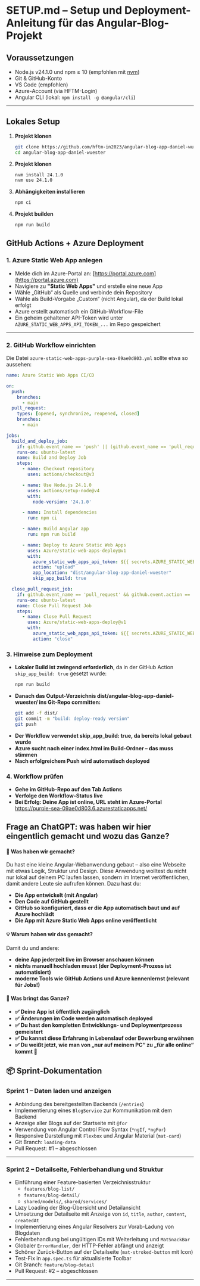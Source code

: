 # SETUP.md – Setup und Deployment-Anleitung für das Angular-Blog-Projekt

## Voraussetzungen

- Node.js v24.1.0 und npm ≥ 10 (empfohlen mit [nvm](https://github.com/nvm-sh/nvm))
- Git & GitHub-Konto
- VS Code (empfohlen)
- Azure-Account (via HFTM-Login)
- Angular CLI (lokal: `npm install -g @angular/cli`)

---

## Lokales Setup

1. **Projekt klonen**
   ```bash
   git clone https://github.com/hftm-in2023/angular-blog-app-daniel-wuester.git
   cd angular-blog-app-daniel-wuester 
   ```

2. **Projekt klonen**
   ```bash
   nvm install 24.1.0
   nvm use 24.1.0 
   ```


3. **Abhängigkeiten installieren**
   ```bash
   npm ci
   ```

4. **Projekt builden**
   ```bash
   npm run build
   ```

## GitHub Actions + Azure Deployment

### 1. Azure Static Web App anlegen

- Melde dich im Azure-Portal an: [https://portal.azure.com](https://portal.azure.com)
- Navigiere zu **"Static Web Apps"** und erstelle eine neue App
- Wähle „GitHub“ als Quelle und verbinde dein Repository
- Wähle als Build-Vorgabe „Custom“ (nicht Angular), da der Build lokal erfolgt
- Azure erstellt automatisch ein GitHub-Workflow-File
- Ein geheim gehaltener API-Token wird unter `AZURE_STATIC_WEB_APPS_API_TOKEN_...` im Repo gespeichert

---

### 2. GitHub Workflow einrichten

Die Datei `azure-static-web-apps-purple-sea-09ae0d803.yml` sollte etwa so aussehen:

```yaml
name: Azure Static Web Apps CI/CD

on:
  push:
    branches:
      - main
  pull_request:
    types: [opened, synchronize, reopened, closed]
    branches:
      - main

jobs:
  build_and_deploy_job:
    if: github.event_name == 'push' || (github.event_name == 'pull_request' && github.event.action != 'closed')
    runs-on: ubuntu-latest
    name: Build and Deploy Job
    steps:
      - name: Checkout repository
        uses: actions/checkout@v3

      - name: Use Node.js 24.1.0
        uses: actions/setup-node@v4
        with:
          node-version: '24.1.0'

      - name: Install dependencies
        run: npm ci

      - name: Build Angular app
        run: npm run build

      - name: Deploy to Azure Static Web Apps
        uses: Azure/static-web-apps-deploy@v1
        with:
          azure_static_web_apps_api_token: ${{ secrets.AZURE_STATIC_WEB_APPS_API_TOKEN_PURPLE_SEA_09AE0D803 }}
          action: "upload"
          app_location: "dist/angular-blog-app-daniel-wuester"
          skip_app_build: true

  close_pull_request_job:
    if: github.event_name == 'pull_request' && github.event.action == 'closed'
    runs-on: ubuntu-latest
    name: Close Pull Request Job
    steps:
      - name: Close Pull Request
        uses: Azure/static-web-apps-deploy@v1
        with:
          azure_static_web_apps_api_token: ${{ secrets.AZURE_STATIC_WEB_APPS_API_TOKEN_PURPLE_SEA_09AE0D803 }}
          action: "close"
```

### 3. Hinweise zum Deployment

- **Lokaler Build ist zwingend erforderlich**, da in der GitHub Action `skip_app_build: true` gesetzt wurde:
  ```bash
  npm run build
  ```
- **Danach das Output-Verzeichnis dist/angular-blog-app-daniel-wuester/ ins Git-Repo committen:**
  ```bash
  git add -f dist/
  git commit -m "build: deploy-ready version"
  git push
  ```
- **Der Workflow verwendet skip_app_build: true, da bereits lokal gebaut wurde**
- **Azure sucht nach einer index.html im Build-Ordner – das muss stimmen**
- **Nach erfolgreichem Push wird automatisch deployed**

### 4. Workflow prüfen
- **Gehe im GitHub-Repo auf den Tab Actions**
- **Verfolge den Workflow-Status live**
- **Bei Erfolg: Deine App ist online, URL steht im Azure-Portal** 
https://purple-sea-09ae0d803.6.azurestaticapps.net/

## Frage an ChatGPT: was haben wir hier eingentlich gemacht und wozu das Ganze?

#### 🧠 Was haben wir gemacht?
Du hast eine kleine Angular-Webanwendung gebaut – also eine Webseite mit etwas Logik, Struktur und Design.
Diese Anwendung wolltest du nicht nur lokal auf deinem PC laufen lassen, sondern im Internet veröffentlichen, damit andere Leute sie aufrufen können. Dazu hast du:
- **Die App entwickelt (mit Angular)**
- **Den Code auf GitHub gestellt**
- **GitHub so konfiguriert, dass er die App automatisch baut und auf Azure hochlädt**
- **Die App mit Azure Static Web Apps online veröffentlicht**

#### 💡 Warum haben wir das gemacht?
Damit du und andere:
- **deine App jederzeit live im Browser anschauen können**
- **nichts manuell hochladen musst (der Deployment-Prozess ist automatisiert)**
- **moderne Tools wie GitHub Actions und Azure kennenlernst (relevant für Jobs!)**

#### 🎁 Was bringt das Ganze?
- **✅ Deine App ist öffentlich zugänglich**
- **✅ Änderungen im Code werden automatisch deployed**
- **✅ Du hast den kompletten Entwicklungs- und Deploymentprozess gemeistert**
- **✅ Du kannst diese Erfahrung in Lebenslauf oder Bewerbung erwähnen**
- **✅ Du weißt jetzt, wie man von „nur auf meinem PC“ zu „für alle online“ kommt 💪**

## 📦 Sprint-Dokumentation

### Sprint 1 – Daten laden und anzeigen

- Anbindung des bereitgestellten Backends (`/entries`)
- Implementierung eines `BlogService` zur Kommunikation mit dem Backend
- Anzeige aller Blogs auf der Startseite mit `@for`
- Verwendung von Angular Control Flow Syntax (`*ngIf`, `*ngFor`)
- Responsive Darstellung mit `Flexbox` und Angular Material (`mat-card`)
- Git Branch: `loading-data`
- Pull Request: #1 – abgeschlossen

---

### Sprint 2 – Detailseite, Fehlerbehandlung und Struktur

- Einführung einer Feature-basierten Verzeichnisstruktur
  - `features/blog-list/`
  - `features/blog-detail/`
  - `shared/models/`, `shared/services/`
- Lazy Loading der Blog-Übersicht und Detailansicht
- Umsetzung der Detailseite mit Anzeige von `id`, `title`, `author`, `content`, `createdAt`
- Implementierung eines Angular Resolvers zur Vorab-Ladung von Blogdaten
- Fehlerbehandlung bei ungültigen IDs mit Weiterleitung und `MatSnackBar`
- Globaler `ErrorHandler`, der HTTP-Fehler abfängt und anzeigt
- Schöner Zurück-Button auf der Detailseite (`mat-stroked-button` mit Icon)
- Test-Fix in `app.spec.ts` für aktualisierte Toolbar
- Git Branch: `feature/blog-detail`
- Pull Request: #2 – abgeschlossen

---

